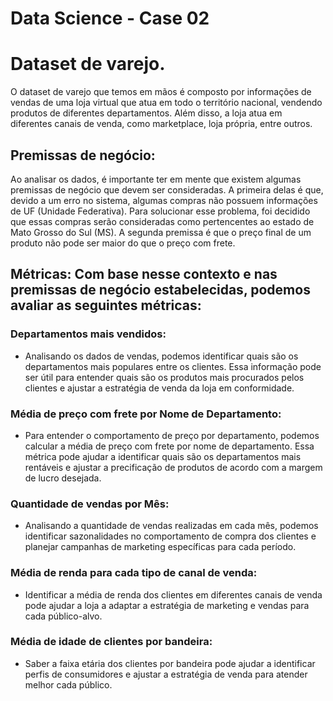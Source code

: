 # Data Science - Case 02

# Dataset de varejo.
O dataset de varejo que temos em mãos é composto por informações de vendas de uma loja virtual que atua em todo o território nacional, vendendo produtos de diferentes departamentos. Além disso, a loja atua em diferentes canais de venda, como marketplace, loja própria, entre outros.

## Premissas de negócio: 
Ao analisar os dados, é importante ter em mente que existem algumas premissas de negócio que devem ser consideradas. A primeira delas é que, devido a um erro no sistema, algumas compras não possuem informações de UF (Unidade Federativa). Para solucionar esse problema, foi decidido que essas compras serão consideradas como pertencentes ao estado de Mato Grosso do Sul (MS). A segunda premissa é que o preço final de um produto não pode ser maior do que o preço com frete.

## Métricas: Com base nesse contexto e nas premissas de negócio estabelecidas, podemos avaliar as seguintes métricas:
### Departamentos mais vendidos: 
- Analisando os dados de vendas, podemos identificar quais são os departamentos mais populares entre os clientes. Essa informação pode ser útil para entender quais são os produtos mais procurados pelos clientes e ajustar a estratégia de venda da loja em conformidade.
### Média de preço com frete por Nome de Departamento: 
- Para entender o comportamento de preço por departamento, podemos calcular a média de preço com frete por nome de departamento. Essa métrica pode ajudar a identificar quais são os departamentos mais rentáveis e ajustar a precificação de produtos de acordo com a margem de lucro desejada.
### Quantidade de vendas por Mês: 
- Analisando a quantidade de vendas realizadas em cada mês, podemos identificar sazonalidades no comportamento de compra dos clientes e planejar campanhas de marketing específicas para cada período.
### Média de renda para cada tipo de canal de venda:
- Identificar a média de renda dos clientes em diferentes canais de venda pode ajudar a loja a adaptar a estratégia de marketing e vendas para cada público-alvo.
### Média de idade de clientes por bandeira: 
- Saber a faixa etária dos clientes por bandeira pode ajudar a identificar perfis de consumidores e ajustar a estratégia de venda para atender melhor cada público.
